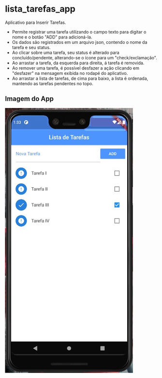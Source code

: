 # lista_tarefas_app

Aplicativo para Inserir Tarefas.

- Permite registrar uma tarefa utilizando o campo texto para digitar o nome e o botão "ADD" para adicioná-la.
- Os dados são registrados em um arquivo json, contendo o nome da tarefa e seu status.
- Ao clicar sobre uma tarefa, seu status é alterado para concluído/pendente, alterando-se o ícone para um "check/exclamação".
- Ao arrastar a tarefa, da esquerda para direita, á tarefa é removida.
- Ao remover uma tarefa, é possível desfazer a ação clicando em "desfazer" na mensagem exibida no rodapé do aplicativo.
- Ao arrastar a lista de tarefas, de cima para baixo, a lista é ordenada, mantendo as tarefas pendentes no topo.

## Imagem do App

![Imagem do App](/capture_app.jpg?raw=true "Lista de Tarefas")